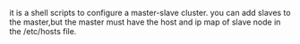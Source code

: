 it is a shell scripts to configure a master-slave cluster.
you can add slaves to the master,but the master must have the host and ip map of slave node in the /etc/hosts file.
